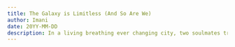 ```yaml
---
title: The Galaxy is Limitless (And So Are We)
author: Imani
date: 20YY-MM-DD
description: In a living breathing ever changing city, two soulmates try to find one another. 
---
```

